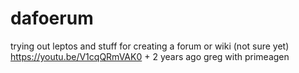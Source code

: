 # dafoerum
trying out leptos and stuff for creating a forum or wiki (not sure yet) https://youtu.be/V1cqQRmVAK0 + 2 years ago greg with primeagen
